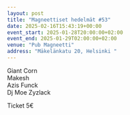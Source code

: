 ```yaml
---
layout: post
title: "Magneettiset hedelmät #53"
date: 2025-02-16T15:43:19+00:00
event_start: 2025-01-28T20:00:00+02:00
event_end: 2025-01-29T02:00:00+02:00
venue: "Pub Magneetti"
address: "Mäkelänkatu 20, Helsinki "
---
```


Giant Corn  
Makesh  
Azis Funck  
Dj Moe Zyzlack  
  
Ticket 5€
